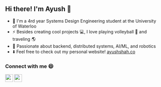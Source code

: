 ## Hi there! I'm Ayush 👋 
- 🏫 I'm a 4rd year Systems Design Engineering student at the University of Waterloo
- ⚡ Besides creating cool projects 💻, I love playing volleyball 🏐 and traveling 🌎
- 🌱 Passionate about backend, distributed systems, AI/ML, and robotics
- ⬇️ Feel free to check out my personal website! [ayushshah.co](https://www.ayushshah.co/)

### Connect with me 😄
[<img src="https://img.shields.io/badge/LinkedIn-2867B2?style=flat-square&logo=linkedin&labelColor=2867B2" height="25" />](https://www.linkedin.com/in/shah-ayush/) [<img src="https://img.shields.io/badge/Email-BB001B?style=flat-square&logo=gmail&labelColor=BB001B&logoColor=white" height="25" />](mailto:ayush.shah@uwaterloo.ca) 
